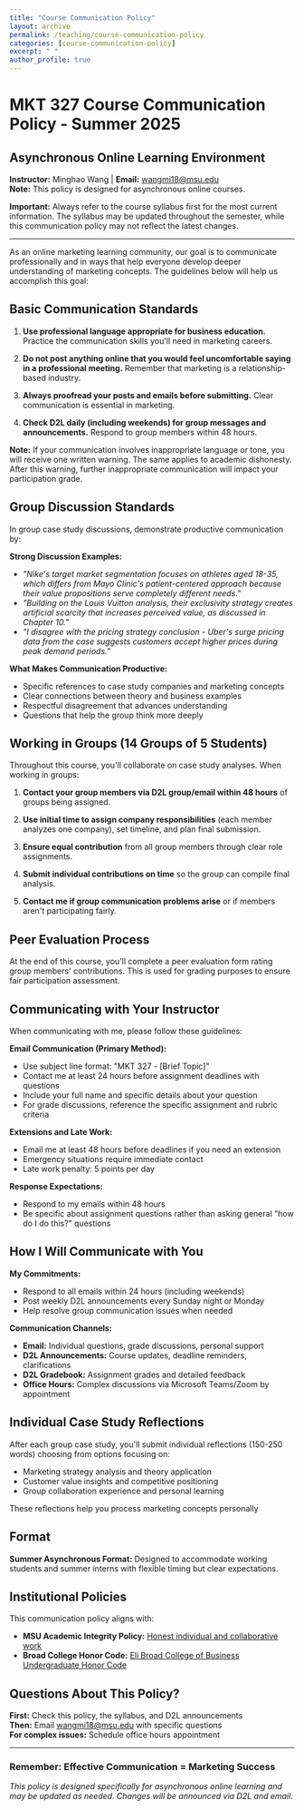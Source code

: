 ```yaml
---
title: "Course Communication Policy"
layout: archive
permalink: /teaching/course-communication-policy
categories: [course-communication-policy]
excerpt: " "
author_profile: true
---
```


<!-- excerpt-end -->

# MKT 327 Course Communication Policy - Summer 2025
## Asynchronous Online Learning Environment

**Instructor:** Minghao Wang | **Email:** wangmi18@msu.edu  
**Note:** This policy is designed for asynchronous online courses.

**Important:** Always refer to the course syllabus first for the most current information. The syllabus may be updated throughout the semester, while this communication policy may not reflect the latest changes.

---

As an online marketing learning community, our goal is to communicate professionally and in ways that help everyone develop deeper understanding of marketing concepts. The guidelines below will help us accomplish this goal:

## Basic Communication Standards

1. **Use professional language appropriate for business education.** Practice the communication skills you'll need in marketing careers.

2. **Do not post anything online that you would feel uncomfortable saying in a professional meeting.** Remember that marketing is a relationship-based industry.

3. **Always proofread your posts and emails before submitting.** Clear communication is essential in marketing.

4. **Check D2L daily (including weekends) for group messages and announcements.** Respond to group members within 48 hours.

**Note:** If your communication involves inappropriate language or tone, you will receive one written warning. The same applies to academic dishonesty. After this warning, further inappropriate communication will impact your participation grade.

## Group Discussion Standards

In group case study discussions, demonstrate productive communication by:

**Strong Discussion Examples:**
- *"Nike's target market segmentation focuses on athletes aged 18-35, which differs from Mayo Clinic's patient-centered approach because their value propositions serve completely different needs."*
- *"Building on the Louis Vuitton analysis, their exclusivity strategy creates artificial scarcity that increases perceived value, as discussed in Chapter 10."*
- *"I disagree with the pricing strategy conclusion - Uber's surge pricing data from the case suggests customers accept higher prices during peak demand periods."*

**What Makes Communication Productive:**
- Specific references to case study companies and marketing concepts
- Clear connections between theory and business examples  
- Respectful disagreement that advances understanding
- Questions that help the group think more deeply

## Working in Groups (14 Groups of 5 Students)

Throughout this course, you'll collaborate on case study analyses. When working in groups:

1. **Contact your group members via D2L group/email within 48 hours** of groups being assigned.

2. **Use initial time to assign company responsibilities** (each member analyzes one company), set timeline, and plan final submission.

3. **Ensure equal contribution** from all group members through clear role assignments.

4. **Submit individual contributions on time** so the group can compile final analysis.

5. **Contact me if group communication problems arise** or if members aren't participating fairly.

## Peer Evaluation Process

At the end of this course, you'll complete a peer evaluation form rating group members' contributions. This is used for grading purposes to ensure fair participation assessment. 

## Communicating with Your Instructor

When communicating with me, please follow these guidelines:

**Email Communication (Primary Method):**
- Use subject line format: "MKT 327 - [Brief Topic]"
- Contact me at least 24 hours before assignment deadlines with questions
- Include your full name and specific details about your question
- For grade discussions, reference the specific assignment and rubric criteria

**Extensions and Late Work:**
- Email me at least 48 hours before deadlines if you need an extension
- Emergency situations require immediate contact
- Late work penalty: 5 points per day

**Response Expectations:**
- Respond to my emails within 48 hours
- Be specific about assignment questions rather than asking general "how do I do this?" questions

## How I Will Communicate with You

**My Commitments:**
- Respond to all emails within 24 hours (including weekends)
- Post weekly D2L announcements every Sunday night or Monday
- Help resolve group communication issues when needed

**Communication Channels:**
- **Email:** Individual questions, grade discussions, personal support
- **D2L Announcements:** Course updates, deadline reminders, clarifications  
- **D2L Gradebook:** Assignment grades and detailed feedback
- **Office Hours:** Complex discussions via Microsoft Teams/Zoom by appointment

## Individual Case Study Reflections

After each group case study, you'll submit individual reflections (150-250 words) choosing from options focusing on:
- Marketing strategy analysis and theory application
- Customer value insights and competitive positioning
- Group collaboration experience and personal learning

These reflections help you process marketing concepts personally

## Format

**Summer Asynchronous Format:** Designed to accommodate working students and summer interns with flexible timing but clear expectations.

## Institutional Policies

This communication policy aligns with:
- **MSU Academic Integrity Policy:** [Honest individual and collaborative work](https://ossa.msu.edu/academic-integrity)
- **Broad College Honor Code:** [Eli Broad College of Business Undergraduate Honor Code](https://broad.msu.edu/undergraduate/policies/honor-code/)

## Questions About This Policy?

**First:** Check this policy, the syllabus, and D2L announcements  
**Then:** Email [wangmi18@msu.edu](mailto:wangmi18@msu.edu) with specific questions  
**For complex issues:** Schedule office hours appointment

---

### Remember: Effective Communication = Marketing Success

*This policy is designed specifically for asynchronous online learning and may be updated as needed. Changes will be announced via D2L and email.*